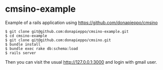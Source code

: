 cmsino-example
==============

Example of a rails application using 
https://github.com/donapieppo/cmsino 


    $ git clone git@github.com:donapieppo/cmsino-example.git
    $ cd cmsino-example
    $ git clone git@github.com:donapieppo/cmsino.git
    $ bundle install 
    $ bundle exec rake db:schema:load
    $ rails server

Then you can visit the usual http://127.0.0.1:3000
and login with gmail user.

